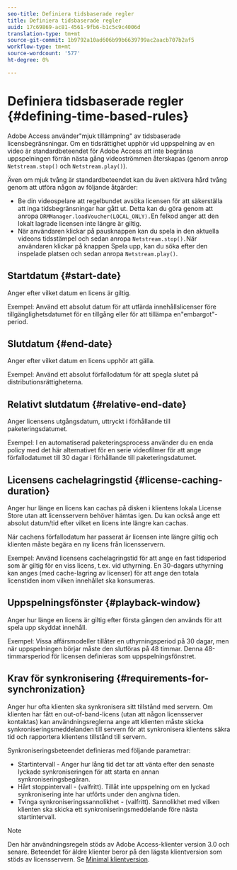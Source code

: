 ```yaml
---
seo-title: Definiera tidsbaserade regler
title: Definiera tidsbaserade regler
uuid: 17c69869-ac81-4561-9fb6-b1c5c9c4006d
translation-type: tm+mt
source-git-commit: 1b9792a10ad606b99b6639799ac2aacb707b2af5
workflow-type: tm+mt
source-wordcount: '577'
ht-degree: 0%

---
```



# Definiera tidsbaserade regler {#defining-time-based-rules}

Adobe Access använder&quot;mjuk tillämpning&quot; av tidsbaserade licensbegränsningar. Om en tidsrättighet upphör vid uppspelning av en video är standardbeteendet för Adobe Access att inte begränsa uppspelningen förrän nästa gång videoströmmen återskapas (genom anrop `Netstream.stop()` och `Netstream.play()`).

Även om mjuk tvång är standardbeteendet kan du även aktivera hård tvång genom att utföra någon av följande åtgärder:

* Be din videospelare att regelbundet avsöka licensen för att säkerställa att inga tidsbegränsningar har gått ut. Detta kan du göra genom att anropa `DRMManager.loadVoucher(LOCAL_ONLY).`En felkod anger att den lokalt lagrade licensen inte längre är giltig.
* När användaren klickar på pausknappen kan du spela in den aktuella videons tidsstämpel och sedan anropa `Netstream.stop().`När användaren klickar på knappen Spela upp, kan du söka efter den inspelade platsen och sedan anropa `Netstream.play()`.

## Startdatum {#start-date}

Anger efter vilket datum en licens är giltig.

Exempel: Använd ett absolut datum för att utfärda innehållslicenser före tillgänglighetsdatumet för en tillgång eller för att tillämpa en&quot;embargot&quot;-period.

## Slutdatum {#end-date}

Anger efter vilket datum en licens upphör att gälla.

Exempel: Använd ett absolut förfallodatum för att spegla slutet på distributionsrättigheterna.

## Relativt slutdatum {#relative-end-date}

Anger licensens utgångsdatum, uttryckt i förhållande till paketeringsdatumet.

Exempel: I en automatiserad paketeringsprocess använder du en enda policy med det här alternativet för en serie videofilmer för att ange förfallodatumet till 30 dagar i förhållande till paketeringsdatumet.

## Licensens cachelagringstid {#license-caching-duration}

Anger hur länge en licens kan cachas på disken i klientens lokala License Store utan att licensservern behöver hämtas igen. Du kan också ange ett absolut datum/tid efter vilket en licens inte längre kan cachas.

När cachens förfallodatum har passerat är licensen inte längre giltig och klienten måste begära en ny licens från licensservern.

Exempel: Använd licensens cachelagringstid för att ange en fast tidsperiod som är giltig för en viss licens, t.ex. vid uthyrning. En 30-dagars uthyrning kan anges (med cache-lagring av licenser) för att ange den totala licenstiden inom vilken innehållet ska konsumeras.

## Uppspelningsfönster {#playback-window}

Anger hur länge en licens är giltig efter första gången den används för att spela upp skyddat innehåll.

Exempel: Vissa affärsmodeller tillåter en uthyrningsperiod på 30 dagar, men när uppspelningen börjar måste den slutföras på 48 timmar. Denna 48-timmarsperiod för licensen definieras som uppspelningsfönstret.

## Krav för synkronisering {#requirements-for-synchronization}

Anger hur ofta klienten ska synkronisera sitt tillstånd med servern. Om klienten har fått en out-of-band-licens (utan att någon licensserver kontaktas) kan användningsreglerna ange att klienten måste skicka synkroniseringsmeddelanden till servern för att synkronisera klientens säkra tid och rapportera klientens tillstånd till servern.

Synkroniseringsbeteendet definieras med följande parametrar:

* Startintervall - Anger hur lång tid det tar att vänta efter den senaste lyckade synkroniseringen för att starta en annan synkroniseringsbegäran.
* Hårt stoppintervall - (valfritt). Tillåt inte uppspelning om en lyckad synkronisering inte har utförts under den angivna tiden.
* Tvinga synkroniseringssannolikhet - (valfritt). Sannolikhet med vilken klienten ska skicka ett synkroniseringsmeddelande före nästa startintervall.

>[!NOTE]
>
>Den här användningsregeln stöds av Adobe Access-klienter version 3.0 och senare. Beteendet för äldre klienter beror på den lägsta klientversion som stöds av licensservern. Se [Minimal klientversion](../../../../aaxs-protecting-content/content-implementing-the-license-server/content-handling-license-reqs/content-minimum-client-version.md).